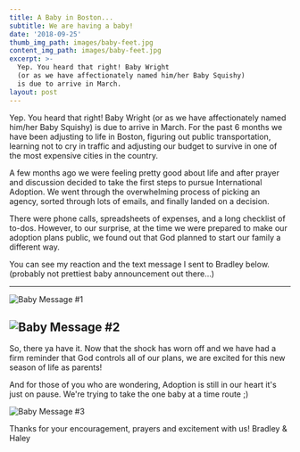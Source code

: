 ```yaml
---
title: A Baby in Boston...
subtitle: We are having a baby!
date: '2018-09-25'
thumb_img_path: images/baby-feet.jpg
content_img_path: images/baby-feet.jpg
excerpt: >-
  Yep. You heard that right! Baby Wright
  (or as we have affectionately named him/her Baby Squishy)
  is due to arrive in March.
layout: post
---
```


Yep. You heard that right! Baby Wright (or as we have affectionately named him/her Baby Squishy) is due to arrive in March. For the past 6 months we have been adjusting to life in Boston, figuring out public transportation, learning not to cry in traffic and adjusting our budget to survive in one of the most expensive cities in the country.

A few months ago we were feeling pretty good about life and after prayer and discussion decided to take the first steps to pursue International Adoption. We went through the overwhelming process of picking an agency, sorted through lots of emails, and finally landed on a decision.

There were phone calls, spreadsheets of expenses, and a long checklist of to-dos. However, to our surprise, at the time we were prepared to make our adoption plans public, we found out that God planned to start our family a different way.

You can see my reaction and the text message I sent to Bradley below. (probably not prettiest baby announcement out there...)

---
![Baby Message #1](images/baby-message-1.jpg)

![Baby Message #2](images/baby-message-2.jpg)
---


So, there ya have it. Now that the shock has worn off and we have had a firm reminder that God controls all of our plans, we are excited for this new season of life as parents!

And for those of you who are wondering, Adoption is still in our heart it's just on pause. We're trying to take the one baby at a time route ;)

![Baby Message #3](images/baby-message-3.jpg)

Thanks for your encouragement, prayers and excitement with us!
Bradley & Haley
